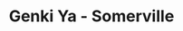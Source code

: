 ---
layout: place
title: "Genki Ya - Somerville"
permalink: /massachusetts/somerville/genki-ya-somerville.html
stateAbbr: MA
stateName: Massachusetts
cityName: Somerville
place_id: ChIJqxQaeSF344kRSBzmUFgBY7k
photos:
  - name: >-
      places/ChIJqxQaeSF344kRSBzmUFgBY7k/photos/AeeoHcKyW8YtQMxbLNRP3sNdN6a18TNvB-Z6v5bjbRhvlxq6TM0OrFNlmtuwpk0EsmXs9m7go9yV92xdN4q_NvJbXBLpD2ojuVVes47xWftWZ5fQ6-hX1M0ImLU8ykKAi-g-B2yx_ltc6_OSQooBBDzqesCA4OpRiA3erPxiBhaODZClJQ-2tkcW6DDwtNnCNzWO85hZYST2IS7fzdoO51cfsmKFS1A45_2f9ikIunt46sQnJzc6yUupd2NAhoBMByVb1lfHOwM3g5ztL51pJUISjIeFZkifixYWPeOHuYc2ydK-LQMz_70HCc7zmTYoieOBrvEmiWkQEuk9LkLUZYMcgNnooC2nzgjhPlDKGUmPC0aKWs_hrYAJpacJ8XBC9wCphJv1_m34ylGPGnWw5QgDiGI3igFEOLD1jrlB6L8Wp4E
    widthPx: 4032
    heightPx: 3024
    authorAttributions:
      - displayName: Yesn'tamos
        uri: https://maps.google.com/maps/contrib/103845405448839086823
        photoUri: >-
          https://lh3.googleusercontent.com/a/ACg8ocLRtQ-dMISf48VpUZV9Lz9EgNYYj1aSzlCr_wIYjQEZvft0QQ=s100-p-k-no-mo
    flagContentUri: >-
      https://www.google.com/local/imagery/report/?cb_client=maps_api_places.places_api&image_key=!1e10!2sCIHM0ogKEICAgICOn9ufZw&hl=en-US
    googleMapsUri: >-
      https://www.google.com/maps/place//data=!3m4!1e2!3m2!1sCIHM0ogKEICAgICOn9ufZw!2e10!4m2!3m1!1s0x89e37721791a14ab:0xb963015850e61c48
  - name: >-
      places/ChIJqxQaeSF344kRSBzmUFgBY7k/photos/AeeoHcJpDTaY6E5S0e2y12y-azRRiLvsinghydUr8kyKPf0NVIMGfzB0RvYZ1rckh9E8bAdM2or8ckpx2HcUpmNnIat-n-CNNwfGRA7c2VZMaOdRCzkiGHxi_yoz1z0a6Whh8KPUT6u4pQWedLb075UQkcYNyonK2BZZM3O9kTQ8PYqXKWrHmcTFW8px-qoGzj4mc0H22qW5sZubeBTozDdtTd1lTLmOcBfR3-V9WMSGX6aP8fd_aUrEUf3pbcpEp6dzobpTN5xnYck2xUJcD0QuZVlMfBl5Y07nKfcAZESEKmMmf8pnU8Asu8J7YM-h29Vv6p1nYVudzrVbtZPDtDmqGUsGoU-aFc2dg2B08T8OYhK3aetovZw_szb21ADf0ScQcwgCkRYldu2U8PQ_U-rPkUvTk-w8t6dfk8LNaDKqtaGI2A
    widthPx: 4608
    heightPx: 2112
    authorAttributions:
      - displayName: Jin CCM
        uri: https://maps.google.com/maps/contrib/105881172748781025217
        photoUri: >-
          https://lh3.googleusercontent.com/a-/ALV-UjU2wI_Sruka08HNuVPbH0GIywE4oUdQXnw9WbIIArWj7KdX0Y8MMA=s100-p-k-no-mo
    flagContentUri: >-
      https://www.google.com/local/imagery/report/?cb_client=maps_api_places.places_api&image_key=!1e10!2sCIHM0ogKEICAgICcuuz7cQ&hl=en-US
    googleMapsUri: >-
      https://www.google.com/maps/place//data=!3m4!1e2!3m2!1sCIHM0ogKEICAgICcuuz7cQ!2e10!4m2!3m1!1s0x89e37721791a14ab:0xb963015850e61c48
  - name: >-
      places/ChIJqxQaeSF344kRSBzmUFgBY7k/photos/AeeoHcITN3fmFN-6VgZwxTXdzVnHrNHzfo5gH8_dIdjrMW3-GFs5Gu4nWmZNeKq5O7KTc9jybrGps6BZlbglbPYNnbbWM-R0AAZGmK3voc4b6O66GpV1ls_MIij2mUuKt0ElLpQW5Dw4CcsxX5j2D2eFjPwiMHFy3mbSv0udIvYmFj1zAeE_b1XWz9NrYadZPxPRfrkvtWXsykBXZ_nAERKxxUXMKmnoIDYGP_nrQGGGa-dnBjClJTMzIxNfljTbmncYDIgJtp6OQEQNpSkLEstLjJq3JTXHZMPCGw1KqIhWu3fVaXcQkaCp5HbGS-3HTksoZMZLVbDeGcYTHKiM4m9BI9K4m_KCnbXfhh-Z9Lf70_Jrf7pRSKxv2PBR_lAzWKoaOCrlcCJmzadeQBbf5pcJDse_jR0K8kcvSXNOBQdUrRhP_K8
    widthPx: 4032
    heightPx: 3024
    authorAttributions:
      - displayName: Jesse
        uri: https://maps.google.com/maps/contrib/101725292904127914080
        photoUri: >-
          https://lh3.googleusercontent.com/a/ACg8ocLoGiV26LHwk5G8A7pHYPf9cE1YZrqJClocKn8u_vxUYr3S1Zgn=s100-p-k-no-mo
    flagContentUri: >-
      https://www.google.com/local/imagery/report/?cb_client=maps_api_places.places_api&image_key=!1e10!2sCIHM0ogKEICAgIChn-KP1wE&hl=en-US
    googleMapsUri: >-
      https://www.google.com/maps/place//data=!3m4!1e2!3m2!1sCIHM0ogKEICAgIChn-KP1wE!2e10!4m2!3m1!1s0x89e37721791a14ab:0xb963015850e61c48
  - name: >-
      places/ChIJqxQaeSF344kRSBzmUFgBY7k/photos/AeeoHcJ07PO0jW4C8sWbfzbX8rlAHypdFW7mydDBLmBpt20jsidnCd8hTG_sVcmdjnAHdqHGntFDUZ2K0aporm5IvD5QGft0GUpg0w3vExGGU-pLC9V07kicSa8lFw7Pea4CiAivfkycxT1WtbYPO2UlhD854Fy8dJIyVgvWeF1gMHDa4QUYiAZeQFIdqKmNTVoGjiF8KqoHUSvGikL79xp7ngSsrVtLT5xiy1YWq_-hDbpOahHsV9uzU-dx5J7NXdE7J8Pu4e8nTFjG_d8KERoxF-a3kBUrmK21ous_ZAAxXn7w5AI00ucnPFtwIxyQIh8o81rSU0zKCVhH03yo7_abppSkE1yJph4PH9xOapznke-EsyXGQ_BpNFoUhjUQgY3foikM9wImz33nz-DernH_IrNAiLsnUG8cRJyTN5dR22CJEJS2
    widthPx: 4032
    heightPx: 3024
    authorAttributions:
      - displayName: Beckie Hunter
        uri: https://maps.google.com/maps/contrib/114850095146823474041
        photoUri: >-
          https://lh3.googleusercontent.com/a-/ALV-UjUmeZ63aWq8aDUKuuA1GH23gTJIVVOyjoh2T-L7SZz71wxJrf6P4w=s100-p-k-no-mo
    flagContentUri: >-
      https://www.google.com/local/imagery/report/?cb_client=maps_api_places.places_api&image_key=!1e10!2sCIHM0ogKEICAgIDh4afCtQE&hl=en-US
    googleMapsUri: >-
      https://www.google.com/maps/place//data=!3m4!1e2!3m2!1sCIHM0ogKEICAgIDh4afCtQE!2e10!4m2!3m1!1s0x89e37721791a14ab:0xb963015850e61c48
  - name: >-
      places/ChIJqxQaeSF344kRSBzmUFgBY7k/photos/AeeoHcIrXCP0oSG2WNHoK_ifYnwDa1KZAKFIE9KbfOfBZmdC2qEMrKShJ4B8zwdW5wVr_K4ovCzDynHCwC95nS-7w0vJVT6MA8_zWIn9q87AIttKxnw1eG7IbcMQOQSaXXaLPc0U8JOW9Lo3VgN97cPKj0897ibhXJeIQ8Ns4mnfln1mU9i0CY9AQcqRCSXF0lUOL9AMcxjvdMf_CbCik6xFnA9jmmRlSE1cQLBkx3c2ShMW3Z4cog0TDxTq23hboYSCjCViT4o4AZBXGg1XgRin2aJxipRVRXO6cGuUs4Jo8leAObpfADiIAq6wX629MJCSPWODcRm35Jk_kjk9fMxpbC5E6ABarEPYWuEbhPOzrTczYkwjdOheNLMKCilQrZj28xts8mtT1niGGhRT0pRCL-tt8UDYyhizzKoOqR96iAU
    widthPx: 2268
    heightPx: 4032
    authorAttributions:
      - displayName: Amber B
        uri: https://maps.google.com/maps/contrib/118049090108154057857
        photoUri: >-
          https://lh3.googleusercontent.com/a-/ALV-UjXkr4RBLP5PxJJIYeByTyelWKyeHEemldvM0bfuNmqqR4y0Z_-Dmg=s100-p-k-no-mo
    flagContentUri: >-
      https://www.google.com/local/imagery/report/?cb_client=maps_api_places.places_api&image_key=!1e10!2sCIHM0ogKEICAgID0u4yuLQ&hl=en-US
    googleMapsUri: >-
      https://www.google.com/maps/place//data=!3m4!1e2!3m2!1sCIHM0ogKEICAgID0u4yuLQ!2e10!4m2!3m1!1s0x89e37721791a14ab:0xb963015850e61c48
  - name: >-
      places/ChIJqxQaeSF344kRSBzmUFgBY7k/photos/AeeoHcKCNrt0x64WI7_lDfYviVNdEMOLX8leutzf0WHcLjQ5h1MReZHalOYxGQPOJMBIhZzURkBSChupm3G_ppfIMKf3SAWnpQswW1uvL-HPj4qLMiT0LrnCXUnifL8Y9KKjCo4QFjNU9i47aJnBL5ihtOW7mapyjHA9m1MB_Pv-ECmy5euUAP9Yc7e-3PdhkEw3vw-0VsIkCWpaxtJVo1KbM0egv2uusw1FqBKoWbvTRx5HVeAKS6d0NlbyXLW2PcDvQLcGybOGbLEQOTTGKYjYofrgnK2wo3PZAa8yNAK0XKEowIKEXCYKZasTVv-zQT2DH0utYMkIq1G1oJw7zy5sGGQCY7mjh3oxVpCeNcCnuEbLgZt4BiRyYtlNESkdhfgBRO8n3yAGbuqsqQB2o7DO9HJm16yPqxwfXZo387Kp35g
    widthPx: 3024
    heightPx: 3024
    authorAttributions:
      - displayName: Rodolfo Archbold
        uri: https://maps.google.com/maps/contrib/102510292991948601623
        photoUri: >-
          https://lh3.googleusercontent.com/a-/ALV-UjWkB5s5zg3O4hp_7ora_HcVbyw6zjz_MRVua6A7jwb26IWzPaMOoA=s100-p-k-no-mo
    flagContentUri: >-
      https://www.google.com/local/imagery/report/?cb_client=maps_api_places.places_api&image_key=!1e10!2sCIHM0ogKEICAgID2jN7QXQ&hl=en-US
    googleMapsUri: >-
      https://www.google.com/maps/place//data=!3m4!1e2!3m2!1sCIHM0ogKEICAgID2jN7QXQ!2e10!4m2!3m1!1s0x89e37721791a14ab:0xb963015850e61c48
  - name: >-
      places/ChIJqxQaeSF344kRSBzmUFgBY7k/photos/AeeoHcJtGqeSv8THvlkTfbGnegqZMu8gJTPZj6MO2qQYUgiZG8mhqXqNQfgYgaR9iUVyihu766Y3nJ9TZRRettW-FcvZamJrc0CJuzUba1acyLp-RrIpqMrBTbx6ef1Mg-fySIRaBEsW-0bQsyaVARLCRRHBcaf26b-XM9e8PFXYyEyhdiVZkhUlwEUdPceTi989g1-25sJsixSOAbghwEwkSF3fQEWx1GL9CI5MCChc3pocaVPWhonPCLfyZ4tuKZqqqO8xyqhVVlYGbYO2XMnE1XDu6Busvj6Y3WpkOIN-iOJoQWRexKsTppahiE7cVPoxfFAGYVoCsvtT4TGYmK6X0E2EIGLUuGK3Mfwa9hSHlYIXregz4QbL9-uLiH86wepvrP3hx-MKtLVBWt4-nE6EwNEu8594gwvcnbU7DMjfjkuD-SvW
    widthPx: 4032
    heightPx: 3024
    authorAttributions:
      - displayName: Beckie Hunter
        uri: https://maps.google.com/maps/contrib/114850095146823474041
        photoUri: >-
          https://lh3.googleusercontent.com/a-/ALV-UjUmeZ63aWq8aDUKuuA1GH23gTJIVVOyjoh2T-L7SZz71wxJrf6P4w=s100-p-k-no-mo
    flagContentUri: >-
      https://www.google.com/local/imagery/report/?cb_client=maps_api_places.places_api&image_key=!1e10!2sCIHM0ogKEICAgIDh4aeQ9QE&hl=en-US
    googleMapsUri: >-
      https://www.google.com/maps/place//data=!3m4!1e2!3m2!1sCIHM0ogKEICAgIDh4aeQ9QE!2e10!4m2!3m1!1s0x89e37721791a14ab:0xb963015850e61c48
  - name: >-
      places/ChIJqxQaeSF344kRSBzmUFgBY7k/photos/AeeoHcLN1-B5ec1yvpmYJ5aG1iVJajxkyYZpP3Kl3SKFCQcjhGYA6ACiH4yT_V03kzAHPD7HXJSIQWRo2BjWFn1walUoiaROosBN9k6Cj0b97r_v0dA3Y_GoV1xe2igDSuyErOaRzn8dHJnzdYALtnT49l1oWFhXD6YZqJzOPmHlyutbJnrE24zjEqPUf1DbyKEgfbyq4Iwr-HEHIi3L2U3DtfsAjcghgWdIN0lxaW8czcCmWdBS3is5fykG2RYhfDrHzypoKp7-PGe3tLMYA7rfc3SHcIozvEP9s-HRPofq-m_7Z_tWlP-iL6PJ1b71zlEdDUxX7THXWknr_VcpQQg4OUdlHwT1oe9Oe7pv_t6wYtO6jMHRhJRIl-cJPEJ8X4xvDIGBAi9zDSx9ntGgB_EYtaTSMfp79lk4tSDA_qk2RyqtGfs
    widthPx: 4032
    heightPx: 1960
    authorAttributions:
      - displayName: Beckie Hunter
        uri: https://maps.google.com/maps/contrib/114850095146823474041
        photoUri: >-
          https://lh3.googleusercontent.com/a-/ALV-UjUmeZ63aWq8aDUKuuA1GH23gTJIVVOyjoh2T-L7SZz71wxJrf6P4w=s100-p-k-no-mo
    flagContentUri: >-
      https://www.google.com/local/imagery/report/?cb_client=maps_api_places.places_api&image_key=!1e10!2sCIHM0ogKEICAgICntv_ttgE&hl=en-US
    googleMapsUri: >-
      https://www.google.com/maps/place//data=!3m4!1e2!3m2!1sCIHM0ogKEICAgICntv_ttgE!2e10!4m2!3m1!1s0x89e37721791a14ab:0xb963015850e61c48
  - name: >-
      places/ChIJqxQaeSF344kRSBzmUFgBY7k/photos/AeeoHcLmarQ_1iEw6jEiccmtf_MKROMMBYr4SWwlwh4OrZK5IxrMyJpHcWQhnALRqN5SN7Siq2MijigUbHKJoXN2bwIBZcR3mGwQHK_PaHfKY90IqTPF0qtLuuOy6_H8DOtKPZ80hy2E60RUzsyOLEihmDMtsfUfbxF0hTZxpIkNbWVCMy1Ai4nDI78O6ix2hjHb3HI17a225lCImmeQTopntwsYBszNM6mUJC87ogBF8b7gKagB5M2aA5pG7qh3MoxarfNymom4vqTIUqP1_zMN54HCetvpGT7GGl9NN11jvL0JOaBIx52kNWxydEprbMVhJPzk1yF7lKv1er9NRm-NtA7u1CQJHlaP66WGEw7Kjpq_JXQIBXRdnyi0QegPyVZ45_-ZjTjCDlHZ2swQG9O6Kxq4R4oyNb4gcmuodnG1what7A
    widthPx: 4032
    heightPx: 3024
    authorAttributions:
      - displayName: Beckie Hunter
        uri: https://maps.google.com/maps/contrib/114850095146823474041
        photoUri: >-
          https://lh3.googleusercontent.com/a-/ALV-UjUmeZ63aWq8aDUKuuA1GH23gTJIVVOyjoh2T-L7SZz71wxJrf6P4w=s100-p-k-no-mo
    flagContentUri: >-
      https://www.google.com/local/imagery/report/?cb_client=maps_api_places.places_api&image_key=!1e10!2sCIHM0ogKEICAgICdxunsQA&hl=en-US
    googleMapsUri: >-
      https://www.google.com/maps/place//data=!3m4!1e2!3m2!1sCIHM0ogKEICAgICdxunsQA!2e10!4m2!3m1!1s0x89e37721791a14ab:0xb963015850e61c48
  - name: >-
      places/ChIJqxQaeSF344kRSBzmUFgBY7k/photos/AeeoHcI2q6vKROWMGd0Wb61StQPVCmG3ITHn5yG765iVaT2rm4Fy7D9ptWl-wiLSgXgXKyR560A4vXL0V0YH_zkFglBBOBuEq51mBAa34pPRM4vmi9G0vDgEgIkDltsHMIgG3M_4ockYnxBaZrhljdwICT_WniHT-TVNZjzZG2aNdyp7fMchRYEA5165ugDeKMlz90E5mUAf1T4LKcucskc_hUqglFf-cIuHJe1Ri_uGFLedhkxrQeI2AJuHZDp_RE8mMFL2s-ZdsU02HGKM2KV5EIVcg8uyqxko5J7188zXtvS2ait-29at4wU2d__XppfFa4uF-VFiROsgOcr-OsnIcgqxIaEyBNvWCxf4l8sRQ7265MCncJhhHM0zPwCoahL3Y2cKe-dH77bL-cTYoqa48sOXOCa_iLwLs_EsHj2O-rLl4_ep
    widthPx: 3072
    heightPx: 4080
    authorAttributions:
      - displayName: Hugo Berube
        uri: https://maps.google.com/maps/contrib/102648284252569204568
        photoUri: >-
          https://lh3.googleusercontent.com/a/ACg8ocIMqX_zRrDMuaNfW-FrKtp81GqgZXVMIYj1YtQf1omk1lPdnKD1=s100-p-k-no-mo
    flagContentUri: >-
      https://www.google.com/local/imagery/report/?cb_client=maps_api_places.places_api&image_key=!1e10!2sCIHM0ogKEICAgIClvsfB5gE&hl=en-US
    googleMapsUri: >-
      https://www.google.com/maps/place//data=!3m4!1e2!3m2!1sCIHM0ogKEICAgIClvsfB5gE!2e10!4m2!3m1!1s0x89e37721791a14ab:0xb963015850e61c48
address: 246 Elm St, Somerville, MA 02144, USA
street: 246 Elm St
city: Somerville
state: MA
zip: '02144'
country: USA
neighborhood: Davis Square
latitude: '42.395364'
longitude: '-71.122086'
accessibility_options:
  wheelchairAccessibleSeating: true
business_status: OPERATIONAL
name: Genki Ya - Somerville
google_maps_links:
  directionsUri: >-
    https://www.google.com/maps/dir//''/data=!4m7!4m6!1m1!4e2!1m2!1m1!1s0x89e37721791a14ab:0xb963015850e61c48!3e0
  placeUri: https://maps.google.com/?cid=13358522398537030728
  writeAReviewUri: >-
    https://www.google.com/maps/place//data=!4m3!3m2!1s0x89e37721791a14ab:0xb963015850e61c48!12e1
  reviewsUri: >-
    https://www.google.com/maps/place//data=!4m4!3m3!1s0x89e37721791a14ab:0xb963015850e61c48!9m1!1b1
  photosUri: >-
    https://www.google.com/maps/place//data=!4m3!3m2!1s0x89e37721791a14ab:0xb963015850e61c48!10e5
primary_type: Sushi Restaurant
opening_hours:
  regular: null
  current: null
secondary_opening_hours:
  regular:
    weekdayDescriptions: null
    type: null
  current:
    weekdayDescriptions: null
    type: null
phone: (617) 326-7171
price_level: PRICE_LEVEL_MODERATE
price_range: $30 &ndash; $50
rating: '4.1'
rating_count: 229
website: https://www.genkiyasushi.com/
description: null
reviews: null
parking_options: null
payment_options: null
allow_dogs: null
curbside_pickup: null
delivery: null
dine_in: null
good_for_children: null
good_for_groups: null
good_for_sports: null
live_music: null
menu_for_children: null
outdoor_seating: null
reservable: null
restroom: null
serves_beer: null
serves_breakfast: null
serves_brunch: null
serves_cocktails: null
serves_coffee: null
serves_dinner: null
serves_dessert: null
serves_lunch: null
serves_vegetarian_food: null
serves_wine: null
takeout: null

---